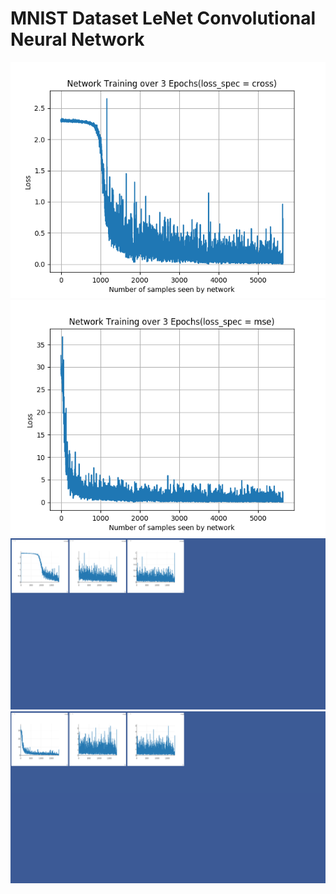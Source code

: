 <h1>MNIST Dataset LeNet Convolutional Neural Network</h1>

<img src="images/Cross_Matplotlib.png">
<img src="images/MSE_Matplotlib.png">
<img src="images/Cross_visdom.png">
<img src="images/MSE_visdom.png">
